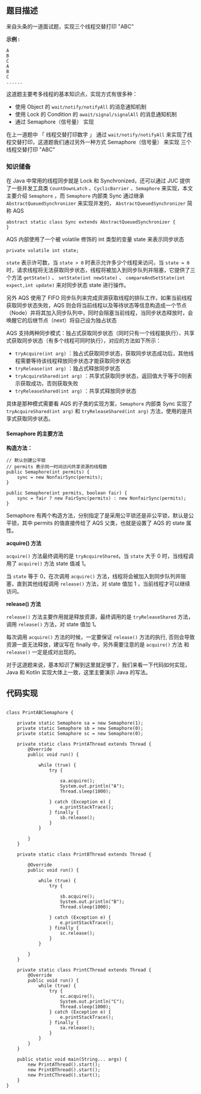 ## 题目描述

来自头条的一道面试题，实现三个线程交替打印 "ABC"

**示例 :**

```
A
B
C
A
B
C
......
```

这道题主要考多线程的基本知识点，实现方式有很多种：

* 使用 Object 的 `wait/notify/notifyAll` 的消息通知机制
* 使用 Lock 的 Condition 的 `await/signal/signalAll` 的消息通知机制
* 通过 Semaphore（信号量） 实现

在上一道题中 「 线程交替打印数字 」 通过 `wait/notify/notifyAll` 来实现了线程交替打印，这道题我们通过另外一种方式   Semaphore（信号量） 来实现 三个线程交替打印 "ABC"


### 知识储备

在 Java 中常用的线程同步就是 Lock 和 Synchronized，还可以通过 JUC 提供了一些并发工具类 `CountDownLatch` 、`CyclicBarrier` 、`Semaphore` 来实现，本文主要介绍 `Semaphore` ，而  `Semaphore` 内部类 Sync 通过继承 `AbstractQueuedSynchronizer` 来实现并发的，  `AbstractQueuedSynchronizer` 简称 AQS

```
abstract static class Sync extends AbstractQueuedSynchronizer {
}
```

AQS 内部使用了一个被 volatile 修饰的 int 类型的变量 state 来表示同步状态

```
private volatile int state;
```

`state` 表示许可数，当 `state > 0` 时表示允许多少个线程来访问，当 `state = 0` 时，请求线程将无法获取同步状态，线程将被加入到同步队列并阻塞，它提供了三个方法 `getState()` 、 `setState(int newState)` 、 `compareAndSetState(int expect,int update)`  来对同步状态 state 进行操作。

另外 AQS 使用了 FIFO 同步队列来完成资源获取线程的排队工作，如果当前线程获取同步状态失败，AQS 则会将当前线程以及等待状态等信息构造成一个节点（Node）并将其加入同步队列中，同时会阻塞当前线程，当同步状态释放时，会唤醒它的后继节点（next）将自己设为独占状态

AQS 支持两种同步模式：独占式获取同步状态（同时只有一个线程能执行）、共享式获取同步状态（有多个线程可同时执行），对应的方法如下所示：

* `tryAcquire(int arg)` ：独占式获取同步状态，获取同步状态成功后，其他线程需要等待该线程释放同步状态才能获取同步状态
* `tryRelease(int arg)` ：独占式释放同步状态
* `tryAcquireShared(int arg)` ：共享式获取同步状态，返回值大于等于0则表示获取成功，否则获取失败
* `tryReleaseShared(int arg)` ：共享式释放同步状态

具体是那种模式需要看 AQS 的子类的实现方案，`Semaphore` 内部类 Sync 实现了   `tryAcquireShared(int arg)` 和 `tryReleaseShared(int arg)` 方法，使用的是共享式获取同步状态。

#### Semaphore 的主要方法

**构造方法：**

```
// 默认创建公平锁 
// permits 表示同一时间访问共享资源的线程数
public Semaphore(int permits) {
    sync = new NonfairSync(permits);
}
    
public Semaphore(int permits, boolean fair) {
    sync = fair ? new FairSync(permits) : new NonfairSync(permits);
}
```

Semaphore 有两个构造方法，分别指定了是采用公平锁还是非公平锁，默认是公平锁，其中 permits 的值直接传给了 AQS 父类，也就是设置了 AQS 的 state 属性。

**acquire() 方法**

`acquire()` 方法最终调用的是 `tryAcquireShared`，当 `state` 大于 0 时，当线程调用了 `acquire()` 方法 state 值减 1。

当 `state` 等于 0，在次调用  `acquire()` 方法，线程将会被加入到同步队列并阻塞，直到其他线程调用 `release()` 方法，对 state 值加 1 ，当前线程才可以继续访问。

**release() 方法**

`release()` 方法主要作用就是释放资源，最终调用的是 `tryReleaseShared` 方法，调用 `release()` 方法，对 state 值加 1。

每次调用 `acquire()` 方法的时候，一定要保证 `release()` 方法的执行, 否则会导致资源一直无法释放，建议写在 finally 中，另外需要注意的是 `acquire()` 方法 和 `release()` 一定是成对出现的。

对于这道题来说，基本知识了解到这里就足够了，我们来看一下代码如何实现， Java 和 Kotlin 实现大体上一致，这里主要演示 Java 的写法。

## 代码实现

```

class PrintABCSemaphore {

    private static Semaphore sa = new Semaphore(1);
    private static Semaphore sb = new Semaphore(0);
    private static Semaphore sc = new Semaphore(0);

    private static class PrintAThread extends Thread {
        @Override
        public void run() {

            while (true) {
                try {

                    sa.acquire();
                    System.out.println("A");
                    Thread.sleep(1000);

                } catch (Exception e) {
                    e.printStackTrace();
                } finally {
                    sb.release();
                }
            }

        }
    }

    private static class PrintBThread extends Thread {

        @Override
        public void run() {

            while (true) {
                try {

                    sb.acquire();
                    System.out.println("B");
                    Thread.sleep(1000);

                } catch (Exception e) {
                    e.printStackTrace();
                } finally {
                    sc.release();
                }
            }

        }
    }

    private static class PrintCThread extends Thread {
        @Override
        public void run() {
            while (true) {
                try {
                    sc.acquire();
                    System.out.println("C");
                    Thread.sleep(1000);
                } catch (Exception e) {
                    e.printStackTrace();
                } finally {
                    sa.release();
                }
            }
        }
    }

    public static void main(String... args) {
        new PrintAThread().start();
        new PrintBThread().start();
        new PrintCThread().start();
    }
}

```

